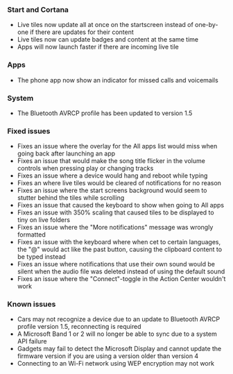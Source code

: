 ### Start and Cortana
- Live tiles now update all at once on the startscreen instead of one-by-one if there are updates for their content
- Live tiles now can update badges and content at the same time
- Apps will now launch faster if there are incoming live tile 

### Apps
- The phone app now show an indicator for missed calls and voicemails

### System
- The Bluetooth AVRCP profile has been updated to version 1.5

### Fixed issues
- Fixes an issue where the overlay for the All apps list would miss when going back after launching an app
- Fixes an issue that would make the song title flicker in the volume controls when pressing play or changing tracks
- Fixes an issue where a device would hang and reboot while typing
- Fixes an where live tiles would be cleared of notifications for no reason
- Fixes an issue where the start screens background would seem to stutter behind the tiles while scrolling
- Fixes an issue that caused the keyboard to show when going to All apps
- Fixes an issue with 350% scaling that caused tiles to be displayed to tiny on live folders
- Fixes an issue where the "More notifications" message was wrongly formatted
- Fixes an issue with the keyboard where when cet to certain languages, the "@" would act like the past button, causing the clipboard content to be typed instead
- Fixes an issue where notifications that use their own sound would be silent when the audio file was deleted instead of using the default sound
- Fixes an issue where the "Connect"-toggle in the Action Center wouldn't work

### Known issues
- Cars may not recognize a device due to an update to Bluetooth AVRCP profile version 1.5, reconnecting is required
- A Microsoft Band 1 or 2 will no longer be able to sync due to a system API failure
- Gadgets may fail to detect the Microsoft Display and cannot update the firmware version if you are using a version older than version 4
- Connecting to an Wi-Fi network using WEP encryption may not work
